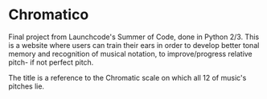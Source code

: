 # Chromatico
Final project from Launchcode's Summer of Code, done in Python 2/3.
This is a website where users can train their ears in order to develop better tonal memory and recognition of musical notation, to improve/progress relative pitch- if not perfect pitch.

The title is a reference to the Chromatic scale on which all 12 of music's pitches lie.
